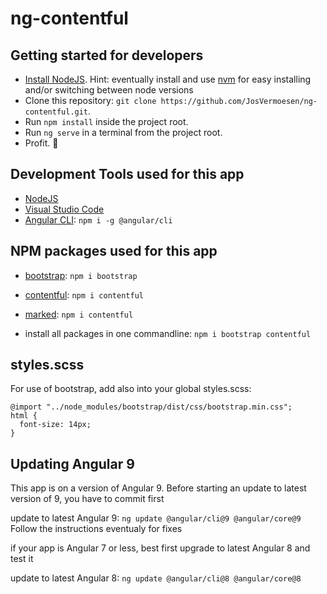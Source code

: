 # ng-contentful

## Getting started for developers

- [Install NodeJS](https://nodejs.org/). Hint: eventually install and use [nvm](https://medium.com/@Joachim8675309/installing-node-js-with-nvm-4dc469c977d9) for easy installing and/or switching between node versions
- Clone this repository: `git clone https://github.com/JosVermoesen/ng-contentful.git`.
- Run `npm install` inside the project root.
- Run `ng serve` in a terminal from the project root.
- Profit. :tada:

## Development Tools used for this app

- [NodeJS](https://nodejs.org/)
- [Visual Studio Code](https://code.visualstudio.com/)
- [Angular CLI](https://www.npmjs.com/package/@angular/cli): `npm i -g @angular/cli`

## NPM packages used for this app

- [bootstrap](https://www.npmjs.com/package/bootstrap): `npm i bootstrap`
- [contentful](https://www.npmjs.com/package/contentful): `npm i contentful`
- [marked](https://www.npmjs.com/package/marked): `npm i contentful`

- install all packages in one commandline: `npm i bootstrap contentful`

## styles.scss

For use of bootstrap, add also into your global styles.scss:

```
@import "../node_modules/bootstrap/dist/css/bootstrap.min.css";
html {
  font-size: 14px;
}
```

## Updating Angular 9

This app is on a version of Angular 9.
Before starting an update to latest version of 9, you have to commit first

update to latest Angular 9:
`ng update @angular/cli@9 @angular/core@9`
Follow the instructions eventualy for fixes

if your app is Angular 7 or less, best first upgrade to latest Angular 8 and test it

update to latest Angular 8:
`ng update @angular/cli@8 @angular/core@8`
